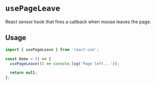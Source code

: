 # `usePageLeave`

React sensor hook that fires a callback when mouse leaves the page.

## Usage

```jsx
import { usePageLeave } from 'react-use';

const Demo = () => {
  usePageLeave(() => console.log('Page left...'));

  return null;
};
```
